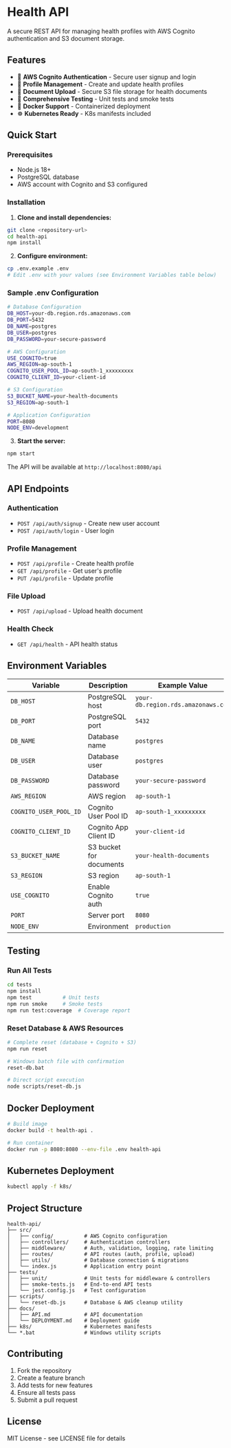 # Health API

A secure REST API for managing health profiles with AWS Cognito authentication and S3 document storage.

## Features

- 🔐 **AWS Cognito Authentication** - Secure user signup and login
- 👤 **Profile Management** - Create and update health profiles
- 📄 **Document Upload** - Secure S3 file storage for health documents
- 🧪 **Comprehensive Testing** - Unit tests and smoke tests
- 🐳 **Docker Support** - Containerized deployment
- ☸️ **Kubernetes Ready** - K8s manifests included

## Quick Start

### Prerequisites
- Node.js 18+
- PostgreSQL database
- AWS account with Cognito and S3 configured

### Installation

1. **Clone and install dependencies:**
```bash
git clone <repository-url>
cd health-api
npm install
```

2. **Configure environment:**
```bash
cp .env.example .env
# Edit .env with your values (see Environment Variables table below)
```

### Sample .env Configuration
```bash
# Database Configuration
DB_HOST=your-db.region.rds.amazonaws.com
DB_PORT=5432
DB_NAME=postgres
DB_USER=postgres
DB_PASSWORD=your-secure-password

# AWS Configuration
USE_COGNITO=true
AWS_REGION=ap-south-1
COGNITO_USER_POOL_ID=ap-south-1_xxxxxxxxx
COGNITO_CLIENT_ID=your-client-id

# S3 Configuration
S3_BUCKET_NAME=your-health-documents
S3_REGION=ap-south-1

# Application Configuration
PORT=8080
NODE_ENV=development
```

3. **Start the server:**
```bash
npm start
```

The API will be available at `http://localhost:8080/api`

## API Endpoints

### Authentication
- `POST /api/auth/signup` - Create new user account
- `POST /api/auth/login` - User login

### Profile Management
- `POST /api/profile` - Create health profile
- `GET /api/profile` - Get user's profile
- `PUT /api/profile` - Update profile

### File Upload
- `POST /api/upload` - Upload health document

### Health Check
- `GET /api/health` - API health status

## Environment Variables

| Variable | Description | Example Value | Required |
|----------|-------------|---------------|----------|
| `DB_HOST` | PostgreSQL host | `your-db.region.rds.amazonaws.com` | ✅ |
| `DB_PORT` | PostgreSQL port | `5432` | ✅ |
| `DB_NAME` | Database name | `postgres` | ✅ |
| `DB_USER` | Database user | `postgres` | ✅ |
| `DB_PASSWORD` | Database password | `your-secure-password` | ✅ |
| `AWS_REGION` | AWS region | `ap-south-1` | ✅ |
| `COGNITO_USER_POOL_ID` | Cognito User Pool ID | `ap-south-1_xxxxxxxxx` | ✅ |
| `COGNITO_CLIENT_ID` | Cognito App Client ID | `your-client-id` | ✅ |
| `S3_BUCKET_NAME` | S3 bucket for documents | `your-health-documents` | ✅ |
| `S3_REGION` | S3 region | `ap-south-1` | ✅ |
| `USE_COGNITO` | Enable Cognito auth | `true` | ✅ |
| `PORT` | Server port | `8080` | ❌ |
| `NODE_ENV` | Environment | `production` | ❌ |

## Testing

### Run All Tests
```bash
cd tests
npm install
npm test          # Unit tests
npm run smoke     # Smoke tests
npm run test:coverage  # Coverage report
```

### Reset Database & AWS Resources
```bash
# Complete reset (database + Cognito + S3)
npm run reset

# Windows batch file with confirmation
reset-db.bat

# Direct script execution
node scripts/reset-db.js
```

## Docker Deployment

```bash
# Build image
docker build -t health-api .

# Run container
docker run -p 8080:8080 --env-file .env health-api
```

## Kubernetes Deployment

```bash
kubectl apply -f k8s/
```

## Project Structure

```
health-api/
├── src/
│   ├── config/          # AWS Cognito configuration
│   ├── controllers/     # Authentication controllers
│   ├── middleware/      # Auth, validation, logging, rate limiting
│   ├── routes/          # API routes (auth, profile, upload)
│   ├── utils/           # Database connection & migrations
│   └── index.js         # Application entry point
├── tests/
│   ├── unit/            # Unit tests for middleware & controllers
│   ├── smoke-tests.js   # End-to-end API tests
│   └── jest.config.js   # Test configuration
├── scripts/
│   └── reset-db.js      # Database & AWS cleanup utility
├── docs/
│   ├── API.md           # API documentation
│   └── DEPLOYMENT.md    # Deployment guide
├── k8s/                 # Kubernetes manifests
└── *.bat                # Windows utility scripts
```

## Contributing

1. Fork the repository
2. Create a feature branch
3. Add tests for new features
4. Ensure all tests pass
5. Submit a pull request

## License

MIT License - see LICENSE file for details